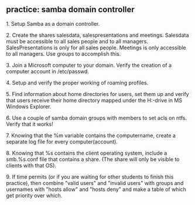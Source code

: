 ## practice: samba domain controller

1\. Setup Samba as a domain controller.

2\. Create the shares salesdata, salespresentations and meetings.
Salesdata must be accessible to all sales people and to all managers.
SalesPresentations is only for all sales people. Meetings is only
accessible to all managers. Use groups to accomplish this.

3\. Join a Microsoft computer to your domain. Verify the creation of a
computer account in /etc/passwd.

4\. Setup and verify the proper working of roaming profiles.

5\. Find information about home directories for users, set them up and
verify that users receive their home directory mapped under the H:-drive
in MS Windows Explorer.

6\. Use a couple of samba domain groups with members to set acls on
ntfs. Verify that it works!

7\. Knowing that the %m variable contains the computername, create a
separate log file for every computer(account).

8\. Knowing that %s contains the client operating system, include a
smb.%s.conf file that contains a share. (The share will only be visible
to clients with that OS).

9\. If time permits (or if you are waiting for other students to finish
this practice), then combine \"valid users\" and \"invalid users\" with
groups and usernames with \"hosts allow\" and \"hosts deny\" and make a
table of which get priority over which.
